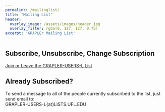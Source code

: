 ```yaml
---
permalink: /mailinglist/
title: "Mailing List"
header:
  overlay_image: /assets/images/header.jpg
  overlay_filter: rgba(0, 127, 127, 0.75)
excerpt: 'GRAPLEr Mailing List'
---
```

## Subscribe, Unsubscribe, Change Subscription
[Join or Leave the GRAPLER-USERS-L List](https://lists.ufl.edu/cgi-bin/wa?SUBED1=IPOP-USERS-L&A=1)

## Already Subscribed?
To send a message to all of the people currently subscribed to the list, just send email to:<br />
<i class="fa fa-envelope-o" aria-hidden="true"></i> GRAPLER-USERS-L{at}LISTS.UFL.EDU